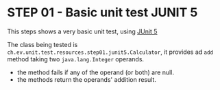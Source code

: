 # STEP 01 - Basic unit test JUNIT 5

This steps shows a very basic unit test, using [JUnit 5](https://junit.org/junit5/)

The class being tested is `ch.ev.unit.test.resources.step01.junit5.Calculator`, it provides ad `add` method taking
two `java.lang.Integer` operands.

- the method fails if any of the operand (or both) are null.
- the methods return the operands' addition result.
